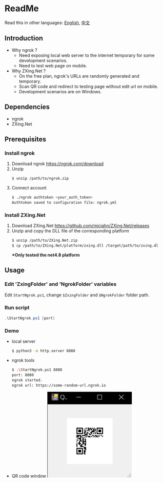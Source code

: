 # ReadMe

Read this in other languages: [English](ReadMe.md), [中文](ReadMe_zh.md)

## Introduction

- Why ngrok ?
    - Need exposing local web server to the internet temporary for some development scenarios. 
    - Need to test web page on mobile.
- Why ZXing.Net ?
    - On the free plan, ngrok's URLs are randomly generated and temporary.
    - Scan QR code and redirect to testing page without edit url on mobile.
    - Development scenarios are on Windows.

## Dependencies

- ngrok
- ZXing.Net

## Prerequisites

### Install ngrok

1. Download ngrok
    https://ngrok.com/download
2. Unzip
    ```bash
    $ unzip /path/to/ngrok.zip
    ```
3. Connect account
    ```bash
    $ ./ngrok authtoken <your_auth_token>
    Authtoken saved to configuration file: ngrok.yml
    ```

### Install ZXing.Net

1. Download ZXing.Net
    https://github.com/micjahn/ZXing.Net/releases
2. Unzip and copy the DLL file of the corresponding platform
    ```bash
    $ unzip /path/to/ZXing.Net.zip
    $ cp /path/to/ZXing.Net/platform/zxing.dll /target/path/to/zxing.dll
    ```
    **\*Only tested the net4.8 platform**

## Usage

### Edit 'ZxingFolder' and 'NgrokFolder' variables

Edit `StartNgrok.ps1`, change `$ZxingFolder` and `$NgrokFolder` folder path.

### Run script

```powershell
.\StartNgrok.ps1 [port]
```

### Demo

- local server
    ```bash
    $ python3 -m http.server 8888
    ```
- ngrok tools
    ```bash
    $ .\StartNgrok.ps1 8888
    port: 8080
    ngrok started.
    ngrok url: https://some-random-url.ngrok.io
    ```
- QR code window
    ![QR code](img/demo.png)